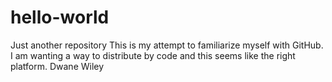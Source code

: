 hello-world
===========

Just another repository
This is my attempt to familiarize myself with GitHub.
I am wanting a way to distribute by code and this seems like the right platform.
Dwane Wiley
